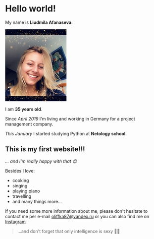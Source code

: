 # Hello world!

My name is **Liudmila Afanaseva**.

![photo](/images/Profil.JPG)

I am **35 years old**. 

Since _April 2019_ I'm living and working in Germany for a project management company. 

_This January_ I started studying Python at **Netology school**.


## This is my first website!!! 
_... and I'm really happy with that 😊_

Besides I love:
- cooking
- singing
- playing piano
- travelling
- and many things more...
  
If you need some more information about me, please don't hesitate to contact me per e-mail oliffka87@yandex.ru or you can also find me on [Instagram](https://instagram.com/oliffka87?igshid=YmMyMTA2M2Y=)



>...and don't forget that only intelligence is sexy 🐱‍💻


